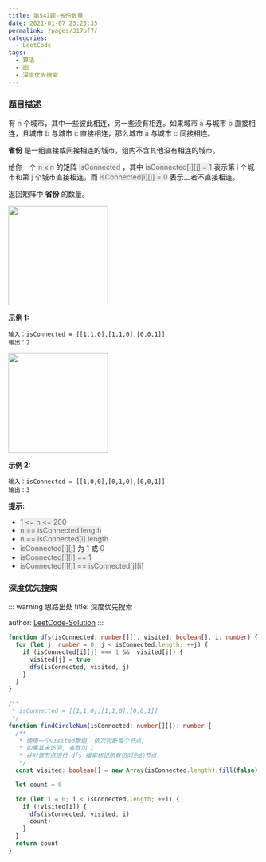 ```yaml
---
title: 第547题-省份数量
date: 2021-01-07 23:23:35
permalink: /pages/317bf7/
categories:
  - LeetCode
tags:
  - 算法
  - 图
  - 深度优先搜索
---
```


### [题目描述](https://leetcode-cn.com/problems/number-of-provinces/)

有 <font style="background: #eee; color: #666;">n</font> 个城市，其中一些彼此相连，另一些没有相连。如果城市 <font style="background: #eee; color: #666;">a</font> 与城市 <font style="background: #eee; color: #666;">b</font> 直接相连，且城市 <font style="background: #eee; color: #666;">b</font> 与城市 <font style="background: #eee; color: #666;">c</font> 直接相连，那么城市 <font style="background: #eee; color: #666;">a</font> 与城市 <font style="background: #eee; color: #666;">c</font> 间接相连。

**省份** 是一组直接或间接相连的城市，组内不含其他没有相连的城市。

给你一个 <font style="background: #eee; color: #666;">n x n</font> 的矩阵 <font style="background: #eee; color: #666;">isConnected</font> ，其中 <font style="background: #eee; color: #666;">isConnected[i][j] = 1</font> 表示第 <font style="background: #eee; color: #666;">i</font> 个城市和第 <font style="background: #eee; color: #666;">j</font> 个城市直接相连，而 <font style="background: #eee; color: #666;">isConnected[i][j] = 0</font> 表示二者不直接相连。

返回矩阵中 **省份** 的数量。

<img src="https://cdn.jsdelivr.net/gh/xiaojun996/CDN/images/leetcode/number-of-provinces-1.png" width="200" />

<!-- more -->

**示例 1:**

```
输入：isConnected = [[1,1,0],[1,1,0],[0,0,1]]
输出：2
```

<img src="https://cdn.jsdelivr.net/gh/xiaojun996/CDN/images/leetcode/number-of-provinces-2.png" width="200" />

**示例 2:**

```
输入：isConnected = [[1,0,0],[0,1,0],[0,0,1]]
输出：3
```

**提示:**

- <font style="background: #eee; color: #666;">1 <= n <= 200</font>
- <font style="background: #eee; color: #666;">n == isConnected.length</font>
- <font style="background: #eee; color: #666;">n == isConnected[i].length</font>
- <font style="background: #eee; color: #666;">isConnected[i][j]</font> 为 <font style="background: #eee; color: #666;">1</font> 或 <font style="background: #eee; color: #666;">0</font>
- <font style="background: #eee; color: #666;">isConnected[i][i] == 1</font>
- <font style="background: #eee; color: #666;">isConnected[i][j] == isConnected[j][i]</font>

### 深度优先搜索

::: warning 思路出处
title: 深度优先搜索

author: [LeetCode-Solution](https://leetcode-cn.com/problems/number-of-provinces/solution/sheng-fen-shu-liang-by-leetcode-solution-eyk0/)
:::

```TypeScript
function dfs(isConnected: number[][], visited: boolean[], i: number) {
  for (let j: number = 0; j < isConnected.length; ++j) {
    if (isConnected[i][j] === 1 && !visited[j]) {
      visited[j] = true
      dfs(isConnected, visited, j)
    }
  }
}

/**
 * isConnected = [[1,1,0],[1,1,0],[0,0,1]]
 */
function findCircleNum(isConnected: number[][]): number {
  /**
   * 使用一个visited数组, 依次判断每个节点,
   * 如果其未访问, 省数加 1
   * 并对该节点进行 dfs 搜索标记所有访问到的节点
   */
  const visited: boolean[] = new Array(isConnected.length).fill(false)

  let count = 0

  for (let i = 0; i < isConnected.length; ++i) {
    if (!visited[i]) {
      dfs(isConnected, visited, i)
      count++
    }
  }
  return count
}
```

